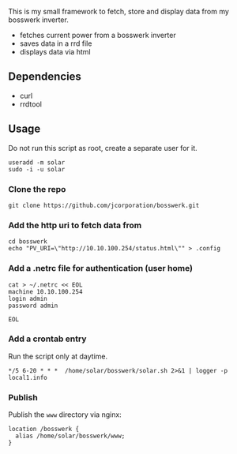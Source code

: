 This is my small framework to fetch, store and display data from my bosswerk inverter.

- fetches current power from a bosswerk inverter
- saves data in a rrd file
- displays data via html

## Dependencies

- curl
- rrdtool

## Usage

Do not run this script as root, create a separate user for it.

```
useradd -m solar
sudo -i -u solar
```

### Clone the repo

```
git clone https://github.com/jcorporation/bosswerk.git
```

### Add the http uri to fetch data from

```
cd bosswerk
echo "PV_URI=\"http://10.10.100.254/status.html\"" > .config
```

### Add a .netrc file for authentication (user home)

```
cat > ~/.netrc << EOL
machine 10.10.100.254
login admin
password admin

EOL
```

### Add a crontab entry

Run the script only at daytime.

```
*/5 6-20 * * *	/home/solar/bosswerk/solar.sh 2>&1 | logger -p local1.info
```

### Publish

Publish the `www` directory via nginx:

```
location /bosswerk {
  alias /home/solar/bosswerk/www;
}

```
